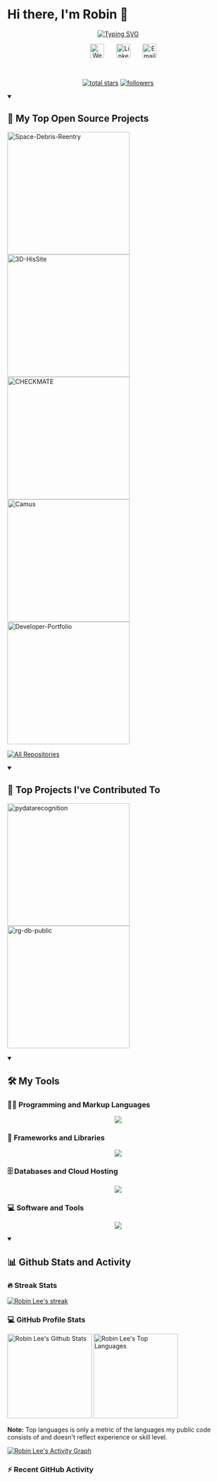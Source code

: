 # **Hi there, I'm Robin 👋** 

<p align="center">
  <!-- Typing SVG by DenverCoder1 - https://github.com/DenverCoder1/readme-typing-svg -->
  <a href="https://git.io/typing-svg"><img src="https://readme-typing-svg.demolab.com?font=roboto&weight=800&size=23&pause=1000&color=1a1b26&center=true&vCenter=true&width=435&lines=Full+stack+web+developer;Machine+Learning+Engineer" alt="Typing SVG" /></a>
</p>

<!-- Social icons section -->
<p align="center">
  &#8287;&#8287;&#8287;&#8287;&#8287;
  <a href="https://www.robinlee.dev"><img width="32px" alt="Website" title="Robin Lee Website" src="https://unpkg.com/simple-icons@v8/icons/aboutdotme.svg"></a>
  &#8287;&#8287;&#8287;&#8287;&#8287;
  <a href="https://www.linkedin.com/in/robinlee02"><img width="32px" alt="Linkedin" title="Robin Lee Linkedin" src="https://unpkg.com/simple-icons@v8/icons/linkedin.svg"/></a>
  &#8287;&#8287;&#8287;&#8287;&#8287;
  <a href=mailto:sl5035@columbia.edu><img width="32px" alt="Email" title="Send an email to Robin" src="https://unpkg.com/simple-icons@v8/icons/gmail.svg"/></a>
</p>

<br/>

<!-- Social badges section -->
<!-- Badges with custom icons - https://github.com/DenverCoder1/custom-icon-badges -->
<!-- View counter - https://github.com/DenverCoder1/Simple-View-Counter -->
<p align="center">
  <a href="https://github.com/sl5035?tab=repositories&sort=stargazers">
    <img alt="total stars" title="Total stars on GitHub" src="https://custom-icon-badges.demolab.com/github/stars/sl5035?color=c0caf5&style=for-the-badge&labelColor=1a1b26&logo=star"/></a>
  <a href="https://github.com/sl5035?tab=followers">
    <img alt="followers" title="Follow me on Github" src="https://custom-icon-badges.demolab.com/github/followers/sl5035?color=bb9af7&labelColor=1a1b26&style=for-the-badge&logo=person-add&label=Follow&logoColor=white"/></a>
</p>


<details open> 
  <summary><h2>📘 My Top Open Source Projects</h2></summary>

  <!-- Repo info cards - https://github.com/anuraghazra/github-readme-stats -->
  <!-- Small repo cards (fork) - https://github.com/DenverCoder1/github-readme-stats -->
  <p align="left">
    <a href="https://github.com/sl5035/Space-Debris-Reentry"><img width="278" src="https://denvercoder1-github-readme-stats.vercel.app/api/pin/?username=sl5035&repo=Space-Debris-Reentry&theme=tokyonight&hide_border=true" alt="Space-Debris-Reentry"></a>
    <a href="https://github.com/sl5035/3D-HisSite"><img width="278" src="https://denvercoder1-github-readme-stats.vercel.app/api/pin/?username=sl5035&repo=3D-HisSite&theme=tokyonight&hide_border=true" alt="3D-HisSite"></a>
    <a href="https://github.com/sl5035/CHECKMATE"><img width="278" src="https://denvercoder1-github-readme-stats.vercel.app/api/pin/?username=sl5035&repo=CHECKMATE&theme=tokyonight&hide_border=true" alt="CHECKMATE"></a>
    <a href="https://github.com/sl5035/Camus"><img width="278" src="https://denvercoder1-github-readme-stats.vercel.app/api/pin/?username=sl5035&repo=Camus&theme=tokyonight&hide_border=true" alt="Camus"></a>
    <a href="https://github.com/sl5035/Developer-Portfolio"><img width="278" src="https://denvercoder1-github-readme-stats.vercel.app/api/pin/?username=sl5035&repo=Developer-Portfolio&theme=tokyonight&hide_border=true" alt="Developer-Portfolio"></a>
  </p>

  <a href="https://github.com/sl5035?tab=repositories&sort=stargazers"><img alt="All Repositories" title="All Repositories" src="https://custom-icon-badges.demolab.com/badge/-Click%20Here%20For%20All%20My%20Repos-1F222E?style=for-the-badge&logoColor=white&logo=repo"/></a>
</details>

<details open> 
  <summary><h2>📕 Top Projects I've Contributed To</h2></summary>

  <!-- Small repo cards https://github.com/DenverCoder1/github-readme-stats (fork of anuraghazra/github-readme-stats) -->
  <p align="left">
    <a href="https://github.com/Billingegroup/pydatarecognition"><img width="278" src="https://denvercoder1-github-readme-stats.vercel.app/api/pin/?username=Billingegroup&repo=pydatarecognition&theme=tokyonight&hide_border=true&show_description=false" alt="pydatarecognition"></a>
    <a href="https://github.com/Billingegroup/rg-db-public"><img width="278" src="https://denvercoder1-github-readme-stats.vercel.app/api/pin/?username=Billingegroup&repo=rg-db-public&theme=tokyonight&hide_border=true&show_description=false" alt="rg-db-public"></a>
  </p>
</details>


<details open> 
  <summary><h2>🛠️ My Tools</h2></summary>

  <h3>👨‍💻 Programming and Markup Languages</h3>

  <p align="center">
    <a href="https://skillicons.dev">
      <img src="https://skillicons.dev/icons?i=python,java,ts,js,go,cpp,dart,haskell,html,css,bash" />
    </a>
  </p>
  
  <h3>🧰 Frameworks and Libraries</h3>

  <p align="center">
    <a href="https://skillicons.dev">
      <img src="https://skillicons.dev/icons?i=tensorflow,pytorch,nestjs,nodejs,express,django,flask,flutter,react,redux,svelte,tailwind,graphql" />
    </a>
  </p>

  <h3>🗄️ Databases and Cloud Hosting</h3>

  <p align="center">
    <a href="https://skillicons.dev">
      <img src="https://skillicons.dev/icons?i=gcp,heroku,mongodb,postgres,sqlite,vercel" />
    </a>
  </p>

  <h3>💻 Software and Tools</h3>

  <p align="center">
    <a href="https://skillicons.dev">
      <img src="https://skillicons.dev/icons?i=apollo,docker,figma,git,github,gitlab,latex,md,vim,vite,vscode" />
    </a>
  </p>
</details>

<details open> 
  <summary><h2>📊 Github Stats and Activity</h2></summary>

  <h3>🔥 Streak Stats</h3>

  <!-- GitHub Readme Streak Stats - https://github.com/DenverCoder1/github-readme-streak-stats -->
  <p>
    <a href="https://github.com/DenverCoder1/github-readme-streak-stats">
      <img title="🔥 Get streak stats for your profile at git.io/streak-stats" alt="Robin Lee's streak" src="https://streak-stats.demolab.com?user=sl5035&theme=tokyonight&hide_border=true"/>
    </a>
  </p>

  <h3>💻 GitHub Profile Stats</h3>

  <!-- https://github.com/anuraghazra/github-readme-stats -->

  <a href="https://github.com/anuraghazra/github-readme-stats"><img alt="Robin Lee's Github Stats" src="https://denvercoder1-github-readme-stats.vercel.app/api/?username=sl5035&show_icons=true&include_all_commits=true&count_private=true&theme=tokyonight&hide_border=true" height="192px"/></a>
  <a href="https://github.com/anuraghazra/github-readme-stats"><img alt="Robin Lee's Top Languages" src="https://denvercoder1-github-readme-stats.vercel.app/api/top-langs/?username=sl5035&langs_count=8&layout=compact&theme=tokyonight&hide_border=true&hide=Jupyter%20Notebook,CSS" height="192px"/></a>
  <br/>

  <b>Note:</b> Top languages is only a metric of the languages my public code consists of and doesn't reflect experience or skill level.
  
  <!-- https://github.com/ashutosh00710/github-readme-activity-graph -->

  <a href="https://github.com/ashutosh00710/github-readme-activity-graph"><img alt="Robin Lee's Activity Graph" src="https://github-readme-activity-graph.cyclic.app/graph/?username=sl5035&bg_color=1a1b26&color=7aa2f7&line=73daca&point=c0caf5&hide_border=true" /></a>

  <h3>⚡ Recent GitHub Activity</h3>

  <!-- https://github.com/jamesgeorge007/github-activity-readme -->
  <!--START_SECTION:activity-->

  <!--END_SECTION:activity-->

</details>
